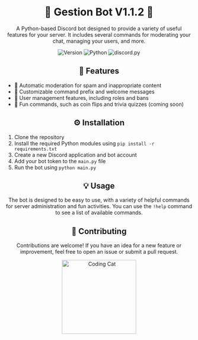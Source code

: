

<h1 align="center">🤖 Gestion Bot V1.1.2 🤖</h1>

<p align="center">
  A Python-based Discord bot designed to provide a variety of useful features for your server. It includes several commands for moderating your chat, managing your users, and more.
</p>

<p align="center">
  <img src="https://img.shields.io/badge/version-1.1.2-brightgreen" alt="Version">
  <img src="https://img.shields.io/badge/python-3.9-blue" alt="Python">
  <img src="https://img.shields.io/badge/discord.py-1.7.3-yellow" alt="discord.py">
</p>

<h2 align="center">🚀 Features</h2>

<ul>
  <li>🚫 Automatic moderation for spam and inappropriate content</li>
  <li>🤖 Customizable command prefix and welcome messages</li>
  <li>👥 User management features, including roles and bans</li>
  <li>🎉 Fun commands, such as coin flips and trivia quizzes (coming soon)</li>
</ul>

<h2 align="center">⚙️ Installation</h2>

<ol>
  <li>Clone the repository</li>
  <li>Install the required Python modules using <code>pip install -r requirements.txt</code></li>
  <li>Create a new Discord application and bot account</li>
  <li>Add your bot token to the <code>main.py</code> file</li>
  <li>Run the bot using <code>python main.py</code></li>
</ol>

<h2 align="center">💡 Usage</h2>

<p align="center">
  The bot is designed to be easy to use, with a variety of helpful commands for server administration and fun activities. You can use the <code>!help</code> command to see a list of available commands.
</p>

<h2 align="center">🤝 Contributing</h2>

<p align="center">
  Contributions are welcome! If you have an idea for a new feature or improvement, feel free to open an issue or submit a pull request.
</p>

<p align="center">
  <img src="https://media.giphy.com/media/ZVik7pBtu9dNS/giphy.gif" alt="Coding Cat" width="200">
</p>
